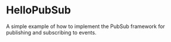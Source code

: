 # HelloPubSub
A simple example of how to implement the PubSub framework for publishing and subscribing to events.
